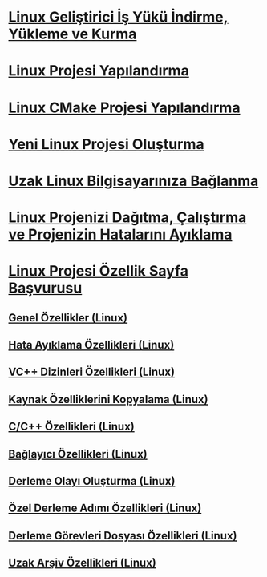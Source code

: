 # [Linux Geliştirici İş Yükü İndirme, Yükleme ve Kurma](download-install-and-setup-the-linux-development-workload.md)
# [Linux Projesi Yapılandırma](configure-a-linux-project.md)
# [Linux CMake Projesi Yapılandırma](cmake-linux-project.md)
# [Yeni Linux Projesi Oluşturma](create-a-new-linux-project.md)
# [Uzak Linux Bilgisayarınıza Bağlanma](connect-to-your-remote-linux-computer.md)
# [Linux Projenizi Dağıtma, Çalıştırma ve Projenizin Hatalarını Ayıklama](deploy-run-and-debug-your-linux-project.md)
# [Linux Projesi Özellik Sayfa Başvurusu](prop-pages-linux.md)
## [Genel Özellikler (Linux)](prop-pages/general-linux.md)
## [Hata Ayıklama Özellikleri (Linux)](prop-pages/debugging-linux.md)
## [VC++ Dizinleri Özellikleri (Linux)](prop-pages/directories-linux.md)
## [Kaynak Özelliklerini Kopyalama (Linux)](prop-pages/copy-sources-project.md)
## [C/C++ Özellikleri (Linux)](prop-pages/c-cpp-linux.md)
## [Bağlayıcı Özellikleri (Linux)](prop-pages/linker-linux.md)
## [Derleme Olayı Oluşturma (Linux)](prop-pages/build-events-linux.md)
## [Özel Derleme Adımı Özellikleri (Linux)](prop-pages/custom-build-step-linux.md)
## [Derleme Görevleri Dosyası Özellikleri (Linux)](prop-pages/makefile-linux.md)
## [Uzak Arşiv Özellikleri (Linux)](prop-pages/remote-ar-linux.md)
